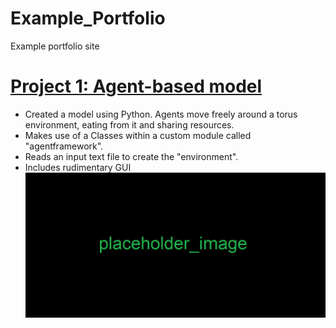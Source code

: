 # Example_Portfolio
Example portfolio site

# [Project 1: Agent-based model](https://github.com/Jiinglelocks/Agent-based-modelling)
* Created a model using Python. Agents move freely around a torus environment, eating from it and sharing resources.
* Makes use of a Classes within a custom module called "agentframework".
* Reads an input text file to create the "environment".
* Includes rudimentary GUI
![](/images/placeholder.png)
